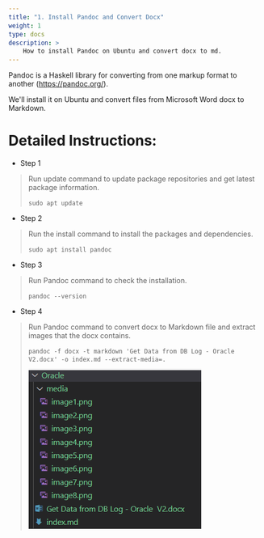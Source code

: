 ```yaml
---
title: "1. Install Pandoc and Convert Docx"
weight: 1
type: docs
description: >
    How to install Pandoc on Ubuntu and convert docx to md.
---
```


Pandoc is a Haskell library for converting from one markup format to
another (<https://pandoc.org/>).

We'll install it on Ubuntu and convert files from Microsoft Word docx to
Markdown.

Detailed Instructions:
======================

-   Step 1
>
> Run update command to update package repositories and get latest
> package information.
>```
>sudo apt update
>```

-   Step 2
>
> Run the install command to install the packages and dependencies.
>```
>sudo apt install pandoc
>```

-   Step 3
> Run Pandoc command to check the installation.
>```
>pandoc --version
>```

-   Step 4
>
> Run Pandoc command to convert docx to Markdown file and extract images
> that the docx contains.
>```
>pandoc -f docx -t markdown 'Get Data from DB Log - Oracle V2.docx' -o index.md --extract-media=.
>```
>
> ![The files generated by Pandoc](./media/image1.png)
